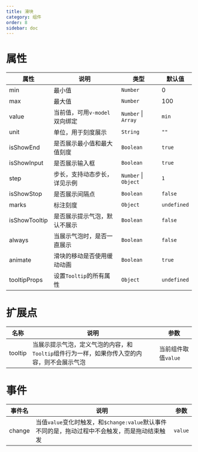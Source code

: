 ```yaml
---
title: 滑块
category: 组件
order: 8
sidebar: doc
---
```


# 属性

| 属性 | 说明 | 类型 | 默认值 |
| --- | --- | --- | --- |
| min | 最小值 | `Number` | 0 |
| max | 最大值 | `Number` | 100 |
| value | 当前值，可用`v-model`双向绑定 | `Number` &#124; `Array` | `min` |
| unit | 单位，用于刻度展示 | `String` | `""` |
| isShowEnd | 是否展示最小值和最大值刻度 | `Boolean` | `true` |
| isShowInput | 是否展示输入框 | `Boolean` | `true` |
| step | 步长，支持动态步长，详见示例 | `Number` &#124; `Object` | `1` |
| isShowStop | 是否展示间隔点 | `Boolean` | `false` |
| marks | 标注刻度 | `Object` | `undefined` |
| isShowTooltip | 是否展示提示气泡，默认不展示 | `Boolean` | `false` |
| always | 当展示气泡时，是否一直展示 | `Boolean` | `false` |
| animate | 滑块的移动是否使用缓动动画 | `Boolean` | `true` |
| tooltipProps | 设置`Tooltip`的所有属性 | `Object` | `undefined` |

# 扩展点

| 名称 | 说明 | 参数 |
| --- | --- | --- |
| tooltip | 当展示提示气泡，定义气泡的内容，和`Tooltip`组件行为一样，如果你传入空的内容，则不会展示气泡 | 当前组件取值`value` |

# 事件

| 事件名 | 说明 | 参数 |
| --- | --- | --- |
| change | 当值`value`变化时触发，和`$change:value`默认事件不同的是，拖动过程中不会触发，而是拖动结束触发 | `value` |
